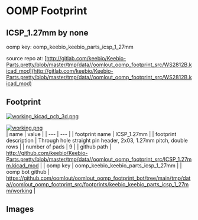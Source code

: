 # OOMP Footprint  
## ICSP_1.27mm  by none  
  
oomp key: oomp_keebio_keebio_parts_icsp_1_27mm  
  
source repo at: [http://gitlab.com/keebio/Keebio-Parts.pretty/blob/master/tmp/data//oomlout_oomp_footprint_src/WS2812B.kicad_mod](http://gitlab.com/keebio/Keebio-Parts.pretty/blob/master/tmp/data//oomlout_oomp_footprint_src/WS2812B.kicad_mod)  
## Footprint  
  
[![working_kicad_pcb_3d.png](working_kicad_pcb_3d_600.png)](working_kicad_pcb_3d.png)  
  
[![working.png](working_600.png)](working.png)  
| name | value | 
| --- | --- | 
| footprint name | ICSP_1.27mm | 
| footprint description | Through hole straight pin header, 2x03, 1.27mm pitch, double rows | 
| number of pads | 9 | 
| github path | http://github.com/keebio/Keebio-Parts.pretty/blob/master/tmp/data//oomlout_oomp_footprint_src/ICSP_1.27mm.kicad_mod | 
| oomp key | oomp_keebio_keebio_parts_icsp_1_27mm | 
| oomp bot github | https://github.com/oomlout/oomlout_oomp_footprint_bot/tree/main/tmp/data//oomlout_oomp_footprint_src/footprints/keebio_keebio_parts_icsp_1_27mm/working | 
## Images  
